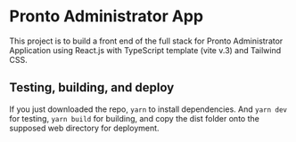 # Pronto Administrator App

This project is to build a front end of the full stack for Pronto Administrator Application using React.js with TypeScript template (vite v.3) and Tailwind CSS.


## Testing, building, and deploy

If you just downloaded the repo, `yarn` to install dependencies. And `yarn dev` for testing, `yarn build` for building, and copy the dist folder onto the supposed web directory for deployment.
